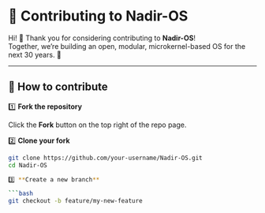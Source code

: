 # 🤝 Contributing to Nadir-OS

Hi! 👋 Thank you for considering contributing to **Nadir-OS**!  
Together, we’re building an open, modular, microkernel-based OS for the next 30 years. 🚀

---

## 📌 How to contribute

1️⃣ **Fork the repository**

Click the **Fork** button on the top right of the repo page.

2️⃣ **Clone your fork**

```bash
git clone https://github.com/your-username/Nadir-OS.git
cd Nadir-OS

3️⃣ **Create a new branch**

```bash
git checkout -b feature/my-new-feature
